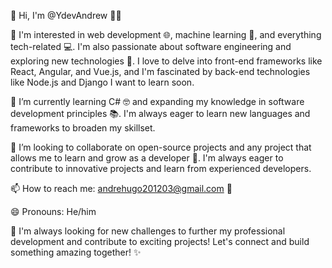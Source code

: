 👋 Hi, I'm @YdevAndrew 👨‍💻

👀 I'm interested in web development 🌐, machine learning 🤖, and everything tech-related 💻. I'm also passionate about software engineering and exploring new technologies 🚀. I love to delve into front-end frameworks like React, Angular, and Vue.js, and I'm fascinated by back-end technologies like Node.js and Django I want to learn soon.

🌱 I’m currently learning C# 🤓 and expanding my knowledge in software development principles 📚. I'm always eager to learn new languages and frameworks to broaden my skillset.

💞️ I’m looking to collaborate on open-source projects and any project that allows me to learn and grow as a developer 🤝. I'm always eager to contribute to innovative projects and learn from experienced developers.

📫 How to reach me: andrehugo201203@gmail.com 📧

😄 Pronouns: He/him

💪 I'm always looking for new challenges to further my professional development and contribute to exciting projects! Let's connect and build something amazing together! ✨

